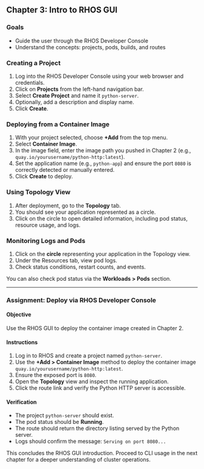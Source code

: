 ## Chapter 3: Intro to RHOS GUI

### Goals

* Guide the user through the RHOS Developer Console
* Understand the concepts: projects, pods, builds, and routes

### Creating a Project

1. Log into the RHOS Developer Console using your web browser and credentials.
2. Click on **Projects** from the left-hand navigation bar.
3. Select **Create Project** and name it `python-server`.
4. Optionally, add a description and display name.
5. Click **Create**.

### Deploying from a Container Image

1. With your project selected, choose **+Add** from the top menu.
2. Select **Container Image**.
3. In the image field, enter the image path you pushed in Chapter 2 (e.g., `quay.io/yourusername/python-http:latest`).
4. Set the application name (e.g., `python-app`) and ensure the port `8080` is correctly detected or manually entered.
5. Click **Create** to deploy.

### Using Topology View

1. After deployment, go to the **Topology** tab.
2. You should see your application represented as a circle.
3. Click on the circle to open detailed information, including pod status, resource usage, and logs.

### Monitoring Logs and Pods

1. Click on the **circle** representing your application in the Topology view.
2. Under the Resources tab, view pod logs.
3. Check status conditions, restart counts, and events.

You can also check pod status via the **Workloads > Pods** section.

---

### Assignment: Deploy via RHOS Developer Console

#### Objective

Use the RHOS GUI to deploy the container image created in Chapter 2.

#### Instructions

1. Log in to RHOS and create a project named `python-server`.
2. Use the **+Add > Container Image** method to deploy the container image `quay.io/yourusername/python-http:latest`.
3. Ensure the exposed port is `8080`.
4. Open the **Topology** view and inspect the running application.
5. Click the route link and verify the Python HTTP server is accessible.

#### Verification

* The project `python-server` should exist.
* The pod status should be **Running**.
* The route should return the directory listing served by the Python server.
* Logs should confirm the message: `Serving on port 8080...`

This concludes the RHOS GUI introduction. Proceed to CLI usage in the next chapter for a deeper understanding of cluster operations.
